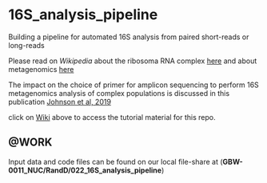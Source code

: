 # 16S_analysis_pipeline

Building a pipeline for automated 16S analysis from paired short-reads or long-reads

Please read on *Wikipedia* about the ribosoma RNA complex [here](https://en.wikipedia.org/wiki/Ribosomal_RNA) and about metagenomics [here](https://en.wikipedia.org/wiki/Metagenomics)

The impact on the choice of primer for amplicon sequencing to perform 16S metagenomics analysis of complex populations is discussed in this publication [Johnson et al, 2019](https://doi.org/10.1038/s41467-019-13036-1)

click on [Wiki](https://github.com/Nucleomics-VIB/16S_analysis_pipeline/wiki) above to access the tutorial material for this repo.

## @WORK

Input data and code files can be found on our local file-share at (**GBW-0011_NUC/RandD/022_16S_analysis_pipeline**)
